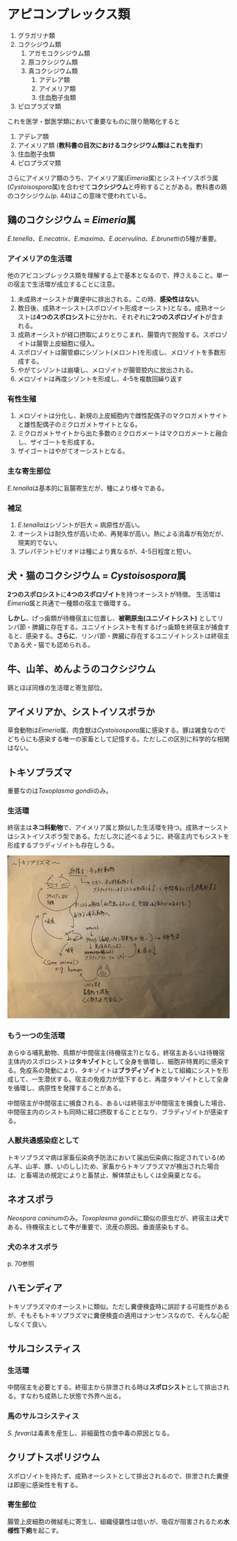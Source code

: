 # アピコンプレックス類
1. グラガリナ類
1. コクシジウム類
    1. アガモコクシジウム類
    1. 原コクシジウム類
    1. 真コクシジウム類
        1. アデレア類
        1. アイメリア類
        1. 住血胞子虫類
1. ピロプラズマ類

これを医学・獣医学類において重要なものに限り簡略化すると

1. アデレア類
1. アイメリア類 (**教科書の目次におけるコクシジウム類はこれを指す**)
1. 住血胞子虫類
1. ピロプラズマ類

さらにアイメリア類のうち、アイメリア属(*Eimeria*属)とシストイソスポラ属(*Cystoisospora*属)を合わせて**コクシジウム**と呼称することがある。教科書の鶏のコクシジウム(p. 44)はこの意味で使われている。

## 鶏のコクシジウム = *Eimeria*属
*E.tenella*、*E.necatrix*、*E.maxima*、*E.acervulina*、*E.brunetti*の5種が重要。

### アイメリアの生活環
他のアビコンプレックス類を理解する上で基本となるので、押さえること。単一の宿主で生活環が成立することに注意。

1. 未成熟オーシストが糞便中に排出される。この時、**感染性はない**。
1. 数日後、成熟オーシスト(スポロゾイト形成オーシスト)となる。成熟オーシストは**4つのスポロシスト**に分かれ、それぞれに**2つのスポロゾイト**が含まれる。
1. 成熟オーシストが経口摂取によりとりこまれ、腸管内で脱殻する。スポロゾイトは腸管上皮細胞に侵入。
1. スポロゾイトは腸管癖にシゾント(メロント)を形成し、メロゾイトを多数形成する。
1. やがてシゾントは崩壊し、メロゾイトが腸管腔内に放出される。
1. メロゾイトは再度シゾントを形成し、4-5を複数回繰り返す

### 有性生殖
1. メロゾイトは分化し、新規の上皮細胞内で雌性配偶子のマクロガメトサイトと雄性配偶子のミクロガメトサイトとなる。
1. ミクロガメトサイトから出た多数のミクロガメートはマクロガメートと融合し、ザイゴートを形成する。
1. ザイゴートはやがてオーシストとなる。

### 主な寄生部位
*E.tenalla*は基本的に盲腸寄生だが、種により様々である。

### 補足
1. *E.tenalla*はシゾントが巨大 = 病原性が高い。
1. オーシストは耐久性が高いため、再発率が高い。熱による消毒が有効だが、現実的でない。
1. プレパテントピリオドは種により異なるが、4-5日程度と短い。

## 犬・猫のコクシジウム = *Cystoisospora*属
**2つのスポロシスト**に**4つのスポロゾイト**を持つオーシストが特徴。 生活環は*Eimeria*属と共通で一種類の宿主で循環する。

**しかし**、げっ歯類が待機宿主に位置し、**被鞘原虫(ユニゾイトシスト)** としてリンパ節・脾臓に存在する。ユニゾイトシストを有するげっ歯類を終宿主が捕食すると、感染する。**さらに**、リンパ節・脾臓に存在するユニゾイトシストは終宿主である犬・猫でも認められる。

## 牛、山羊、めんようのコクシジウム
鶏とほぼ同様の生活環と寄生部位。

## アイメリアか、シストイソスポラか
草食動物は*Eimeria*属、肉食獣は*Cystoisospora*属に感染する。豚は雑食なのでどちらにも感染する唯一の家畜として記憶する。ただしこの区別に科学的な相関はない。

## トキソプラズマ
重要なのは*Toxoplasma gondii*のみ。

### 生活環
終宿主は**ネコ科動物**で、アイメリア属と類似した生活環を持つ。成熟オーシストはシストイソスポラ型である。ただし次に述べるように、終宿主内でもシストを形成するブラディゾイトも存在しうる。

![toxoplasma](./13001685301731.jpg)

### もう一つの生活環
あらゆる哺乳動物、鳥類が中間宿主(待機宿主?)となる。終宿主あるいは待機宿主体内のスポロシストは**タキゾイト**として全身を循環し、細胞非特異的に感染する。免疫系の発動により、タキゾイトは**ブラディゾイト**として組織にシストを形成して、一生潜伏する。宿主の免疫力が低下すると、再度タキゾイトとして全身を循環し、病原性を発揮することがある。

中間宿主が中間宿主に捕食される、あるいは終宿主が中間宿主を捕食した場合、中間宿主内のシストも同時に経口摂取することとなり、ブラディゾイトが感染する。

### 人獣共通感染症として
トキソプラズマ病は家畜伝染病予防法において届出伝染病に指定されている(めん羊、山羊、豚、いのしし)ため、家畜からトキソプラズマが検出された場合は、と畜場法の規定によりと畜禁止、解体禁止もしくは全廃棄となる。

## ネオスポラ
*Neospora caninum*のみ。*Toxoplasma gondii*に類似の原虫だが、終宿主は**犬**である。待機宿主として**牛**が重要で、流産の原因。垂直感染もする。

### 犬のネオスポラ
p. 70参照

## ハモンディア
トキソプラズマのオーシストに類似。ただし糞便検査時に誤診する可能性があるが、そもそもトキソプラズマに糞便検査の適用はナンセンスなので、そんな心配しなくて良い。

## サルコシスティス
### 生活環
中間宿主を必要とする。終宿主から排泄される時は**スポロシスト**として排出される。すなわち成熟した状態で外界へ出る。

### 馬のサルコシスティス
*S. fevari*は毒素を産生し、非細菌性の食中毒の原因となる。

## クリプトスポリジウム
スポロゾイトを持たず、成熟オーシストとして排出されるので、排泄された糞便は即座に感染性を有する。

### 寄生部位
腸管上皮細胞の微絨毛に寄生し、組織侵襲性は低いが、吸収が阻害されるため**水様性下痢**を起こす。
